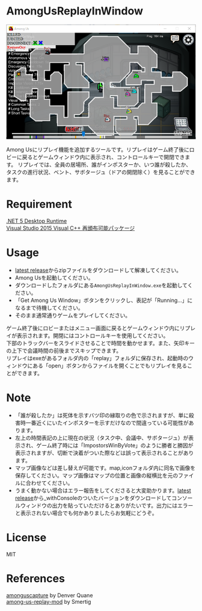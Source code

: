# AmongUsReplayInWindow
![screenshot](https://github.com/sawa90/AmongUsReplayInWindow/blob/images/scrnshot2.png)

Among Usにリプレイ機能を追加するツールです。リプレイはゲーム終了後にロビーに戻るとゲームウィンドウ内に表示され、コントロールキーで開閉できます。
リプレイでは、全員の居場所、誰がインポスターか、いつ誰が殺したか、タスクの進行状況、ベント、サボタージュ（ドアの開閉除く）を見ることができます。  

# Requirement
[.NET 5 Desktop Runtime](https://dotnet.microsoft.com/download/dotnet/5.0)  
[Visual Studio 2015 Visual C++ 再頒布可能パッケージ](https://www.microsoft.com/ja-jp/download/details.aspx?id=48145)  
# Usage
- [latest release](https://github.com/sawa90/AmongUsReplayInWindow/releases/latest)からzipファイルをダウンロードして解凍してください。
- Among Usを起動してください。
- ダウンロードしたフォルダにある`AmongUsReplayInWindow.exe`を起動してください。
- 「Get Among Us Window」ボタンをクリックし、表記が「Running...」になるまで待機してください。
- そのまま通常通りゲームをプレイしてください。

ゲーム終了後にロビーまたはメニュー画面に戻るとゲームウィンドウ内にリプレイが表示されます。開閉にはコントロールキーを使用してください。     
下部のトラックバーをスライドさせることで時間を動かせます。また、矢印キーの上下で会議時間の前後までスキップできます。  
リプレイはexeがあるフォルダ内の「replay」フォルダに保存され、起動時のウィンドウにある「open」ボタンからファイルを開くことでもリプレイを見ることができます。  

# Note
- 「誰が殺したか」は死体を示すバツ印の縁取りの色で示されますが、単に殺害時一番近くにいたインポスターを示すだけなので間違っている可能性があります。
- 左上の時間表記の上に現在の状況（タスク中、会議中、サボタージュ）が表示され、ゲーム終了時には「ImpostorsWinByVote」のように勝者と勝因が表示されますが、切断で決着がついた際などは誤って表示されることがあります。
- マップ画像などは差し替えが可能です。map,iconフォルダ内に同名で画像を保存してください。マップ画像はマップの位置と画像の縦横比を元のファイルに合わせてください。
- うまく動かない場合はエラー報告をしてくださると大変助かります。[latest release](https://github.com/sawa90/AmongUsReplayInWindow/releases/latest)から_withConsoleのついたバージョンをダウンロードしてコンソールウィンドウの出力を貼っていただけるとありがたいです。出力にはエラーと表示されない場合でも何かありましたらお気軽にどうぞ。

# License
MIT  

# References
[amonguscapture](https://github.com/automuteus/amonguscapture) by Denver Quane  
[among-us-replay-mod](https://github.com/Smertig/among-us-replay-mod) by Smertig  


